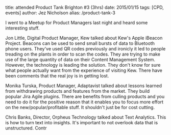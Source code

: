 title: attended Product Tank Brighton #3 (3hrs)
date: 2015/01/15
tags: [CPD, events]
author: Jez Nicholson
alias: /product-tank-3

​​​I went to a Meetup for Product Managers last night and heard some interesting stuff.

Jon Little, Digital Product Manager, Kew talked about Kew's Apple iBeacon Project. Beacons can be used to send small bursts of data to Bluetooth phone users. They've used QR codes previously and ironicly it led to people treading on the plants in order to scan the codes. They are trying to make use of the large quantity of data on their Content Management System. However, the technology is leading the solution. They don't know for sure what people actually want from the experience of visiting Kew. There have been comments that the real joy is in getting lost.

Monika Turska, Product Manager, Adaptavist talked about lessons learned from withdrawing products and features from the market. They build popular Jira Agile plugins. There are benefits from culling products and you need to do it for the positive reason that it enables you to focus more effort on the new/popular/profitable stuff. It shouldn't just be for cost cutting.

Chris Banks, Director, Orpheus Technology talked about Text Analytics. This is how to turn text into insights. It's important to not overlook data that is unstructured​. Contr